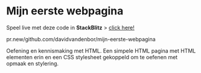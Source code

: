 # Mijn eerste webpagina

Speel live met deze code in **StackBlitz** > [click here!](pr.new/github.com/davidvandenbor/mijn-eerste-webpagina)

pr.new/github.com/davidvandenbor/mijn-eerste-webpagina

Oefening en kennismaking met HTML. Een simpele HTML pagina met HTML elementen erin en een CSS stylesheet gekoppeld om te oefenen met opmaak en stylering.
